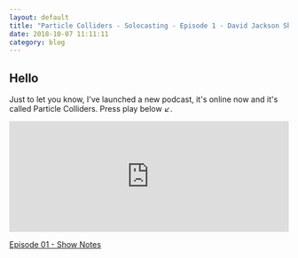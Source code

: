 ```yaml
---
layout: default
title: "Particle Colliders - Solocasting - Episode 1 - David Jackson Shawe."
date: 2018-10-07 11:11:11
category: blog
---
```


## Hello

Just to let you know, I've launched a new podcast, it's online now and it's called Particle Colliders. Press play below ↙.

<iframe frameborder='0' height='200px' scrolling='no' seamless src='https://embed.simplecast.com/91e2fa7f?color=f5f5f5' width='100%'></iframe>

[Episode 01 - Show Notes][podcast-episode-01]

[podcast-episode-01]: http://shawe.co/podcast
